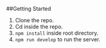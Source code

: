 ##Getting Started

1. Clone the repo.
2. Cd inside the repo.
3. `npm install` inside root directory.
3. `npm run develop` to run the server.

